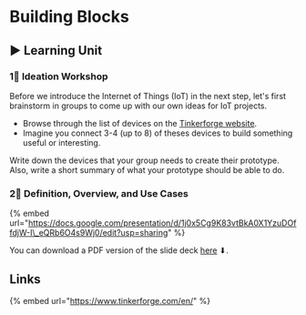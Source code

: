 # Building Blocks

## ▶ Learning Unit

### 1⃣ Ideation Workshop

Before we introduce the Internet of Things \(IoT\) in the next step, let's first brainstorm in groups to come up with our own ideas for IoT projects.

* Browse through the list of devices on the [Tinkerforge website](https://www.tinkerforge.com/en/doc/).
* Imagine you connect 3-4 \(up to 8\) of theses devices to build something useful or interesting.

Write down the devices that your group needs to create their prototype. Also, write a short summary of what your prototype should be able to do.

### 2⃣ Definition, Overview, and Use Cases

{% embed url="https://docs.google.com/presentation/d/1j0x5Cg9K83vtBkA0X1YzuDOffdjW-I\_eQRb6O4s9Wj0/edit?usp=sharing" %}

You can download a PDF version of the slide deck [here](https://docs.google.com/presentation/d/1j0x5Cg9K83vtBkA0X1YzuDOffdjW-I_eQRb6O4s9Wj0/export/pdf) ⬇.

## Links

{% embed url="https://www.tinkerforge.com/en/" %}



